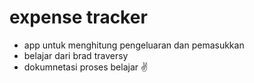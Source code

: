 # expense tracker
- app untuk menghitung pengeluaran dan pemasukkan 
- belajar dari brad traversy
- dokumnetasi proses belajar ✌